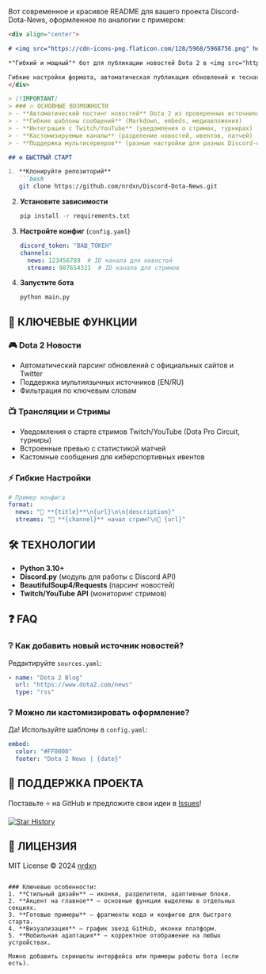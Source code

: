 Вот современное и красивое README для вашего проекта Discord-Dota-News, оформленное по аналогии с примером:  

```markdown
<div align="center">

# <img src="https://cdn-icons-png.flaticon.com/128/5968/5968756.png" height=28 /> <a href="https://github.com/nrdxn/">nrdxn</a><a href="https://github.com/nrdxn/Discord-Dota-News">/Discord-Dota-News</a> <img src="https://cdn-icons-png.flaticon.com/128/1356/1356479.png" height=28 />

*"Гибкий и мощный"* бот для публикации новостей Dota 2 в <img src="https://cdn-icons-png.flaticon.com/128/5968/5968756.png" height=11 /> **Discord** с интеграцией стримов <img src="https://cdn-icons-png.flaticon.com/128/3670/3670147.png" height=11 /> **Twitch** и <img src="https://cdn-icons-png.flaticon.com/128/1384/1384060.png" height=11 /> **YouTube**  

Гибкие настройки формата, автоматическая публикация обновлений и тесная интеграция с киберспортивными событиями.  
</div>

> [!IMPORTANT]  
> ### 🔥 ОСНОВНЫЕ ВОЗМОЖНОСТИ  
> - **Автоматический постинг новостей** Dota 2 из проверенных источников  
> - **Гибкие шаблоны сообщений** (Markdown, embeds, медиавложения)  
> - **Интеграция с Twitch/YouTube** (уведомления о стримах, турнирах)  
> - **Кастомизируемые каналы** (разделение новостей, ивентов, патчей)  
> - **Поддержка мультисерверов** (разные настройки для разных Discord-сообществ)  

## ⚙️ БЫСТРЫЙ СТАРТ  

1. **Клонируйте репозиторий**  
   ```bash
   git clone https://github.com/nrdxn/Discord-Dota-News.git
   ```  

2. **Установите зависимости**  
   ```bash
   pip install -r requirements.txt
   ```  

3. **Настройте конфиг** (`config.yaml`)  
   ```yaml
   discord_token: "ВАШ_ТОКЕН"  
   channels:  
     news: 123456789  # ID канала для новостей  
     streams: 987654321  # ID канала для стримов  
   ```  

4. **Запустите бота**  
   ```bash
   python main.py
   ```  

## 📌 КЛЮЧЕВЫЕ ФУНКЦИИ  

### 🎮 **Dota 2 Новости**  
- Автоматический парсинг обновлений с официальных сайтов и Twitter  
- Поддержка мультиязычных источников (EN/RU)  
- Фильтрация по ключевым словам  

### 📺 **Трансляции и Стримы**  
- Уведомления о старте стримов Twitch/YouTube (Dota Pro Circuit, турниры)  
- Встроенные превью с статистикой матчей  
- Кастомные сообщения для киберспортивных ивентов  

### ⚡ **Гибкие Настройки**  
```yaml
# Пример конфига
format:  
  news: "📢 **{title}**\n{url}\n\n{description}"  
  streams: "🎥 **{channel}** начал стрим!\n🔴 {url}"  
```  

## 🛠 ТЕХНОЛОГИИ  
- **Python 3.10+**  
- **Discord.py** (модуль для работы с Discord API)  
- **BeautifulSoup4/Requests** (парсинг новостей)  
- **Twitch/YouTube API** (мониторинг стримов)  

## ❓ FAQ  

### ❔ Как добавить новый источник новостей?  
Редактируйте `sources.yaml`:  
```yaml
- name: "Dota 2 Blog"  
  url: "https://www.dota2.com/news"  
  type: "rss"  
```  

### ❔ Можно ли кастомизировать оформление?  
Да! Используйте шаблоны в `config.yaml`:  
```yaml
embed:  
  color: "#FF0000"  
  footer: "Dota 2 News | {date}"  
```  

## 🌟 ПОДДЕРЖКА ПРОЕКТА  
Поставьте ⭐ на GitHub и предложите свои идеи в [Issues](https://github.com/nrdxn/Discord-Dota-News/issues)!  

<a href="https://star-history.com/#nrdxn/Discord-Dota-News&Date">
  <picture>
    <source media="(prefers-color-scheme: dark)" srcset="https://api.star-history.com/svg?repos=nrdxn/Discord-Dota-News&type=Date&theme=dark" />
    <img alt="Star History" src="https://api.star-history.com/svg?repos=nrdxn/Discord-Dota-News&type=Date" />
  </picture>
</a>

## 📜 ЛИЦЕНЗИЯ  
MIT License © 2024 [nrdxn](https://github.com/nrdxn)  
```  

### Ключевые особенности:  
1. **Стильный дизайн** — иконки, разделители, адаптивные блоки.  
2. **Акцент на главное** — основные функции выделены в отдельных секциях.  
3. **Готовые примеры** — фрагменты кода и конфигов для быстрого старта.  
4. **Визуализация** — график звезд GitHub, иконки платформ.  
5. **Мобильная адаптация** — корректное отображение на любых устройствах.  

Можно добавить скриншоты интерфейса или примеры работы бота (если есть).
